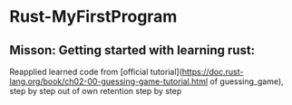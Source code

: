 # Rust-MyFirstProgram

## Misson: Getting started with learning rust: 

Reapplied learned code from [official tutorial](https://doc.rust-lang.org/book/ch02-00-guessing-game-tutorial.html of guessing_game), step by step out of own retention step by step
